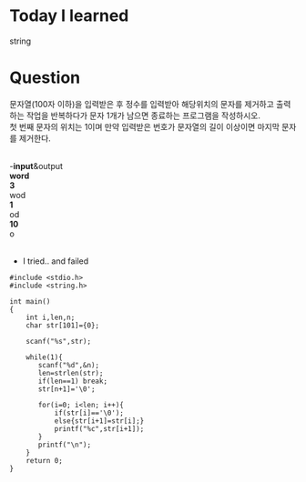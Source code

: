 # Today I learned
string

# Question
문자열(100자 이하)을 입력받은 후 정수를 입력받아 해당위치의 문자를 제거하고 출력하는 작업을 반복하다가 문자 1개가 남으면 종료하는 프로그램을 작성하시오.<br>
첫 번째 문자의 위치는 1이며 만약 입력받은 번호가 문자열의 길이 이상이면 마지막 문자를 제거한다.<br><Br>

-**input**&output<br>
**word**<br>
**3**<br>
wod<br>
**1**<br>
od<br>
**10**<br>
o<br><br>

- I tried.. and failed
```
#include <stdio.h>
#include <string.h>

int main()
{
    int i,len,n;
    char str[101]={0};

    scanf("%s",str);

    while(1){
       scanf("%d",&n);
       len=strlen(str);
       if(len==1) break;
       str[n+1]='\0';

       for(i=0; i<len; i++){
           if(str[i]=='\0');
           else{str[i+1]=str[i];}
           printf("%c",str[i+1]);
       }
       printf("\n");
    }
    return 0;
}


```
